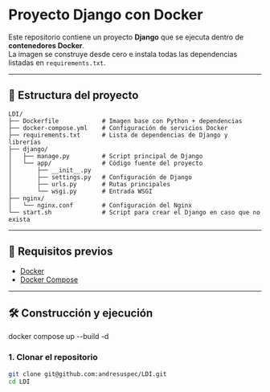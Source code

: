 # Proyecto Django con Docker

Este repositorio contiene un proyecto **Django** que se ejecuta dentro de **contenedores Docker**.  
La imagen se construye desde cero e instala todas las dependencias listadas en `requirements.txt`.

---

## 📂 Estructura del proyecto

```
LDI/
├── Dockerfile            # Imagen base con Python + dependencias
├── docker-compose.yml    # Configuración de servicios Docker
├── requirements.txt      # Lista de dependencias de Django y librerías
├── django/
│   ├── manage.py         # Script principal de Django
│   └── app/              # Código fuente del proyecto
│       ├── __init__.py
│       ├── settings.py   # Configuración de Django
│       ├── urls.py       # Rutas principales
│       └── wsgi.py       # Entrada WSGI
├── nginx/
│   └── nginx.conf        # Configuración del Nginx
└── start.sh              # Script para crear el Django en caso que no exista
```


---

## 🚀 Requisitos previos

- [Docker](https://docs.docker.com/get-docker/)  
- [Docker Compose](https://docs.docker.com/compose/)

---

## 🛠️ Construcción y ejecución
docker compose up --build -d

### 1. Clonar el repositorio
```bash
git clone git@github.com:andresuspec/LDI.git
cd LDI
